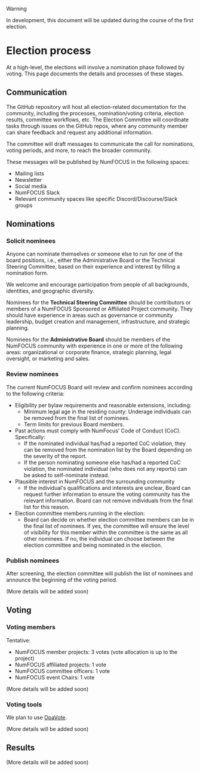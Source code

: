 > [!WARNING]
> In development, this document will be updated during the course of the first election.

# Election process

At a high-level, the elections will involve a nomination phase followed by voting.
This page documents the details and processes of these stages.

## Communication

The GitHub repository will host all election-related documentation for the community, including the processes, nomination/voting criteria, election results, committee workflows, etc.
The Election Committee will coordinate tasks through issues on the GitHub repos, where any community member can share feedback and request any additional information.

The committee will draft messages to communicate the call for nominations, voting periods, and more, to reach the broader community.

These messages will be published by NumFOCUS in the following spaces:

- Mailing lists
- Newsletter
- Social media
- NumFOCUS Slack
- Relevant community spaces like specific Discord/Discourse/Slack groups

## Nominations

### Solicit nominees

Anyone can nominate themselves or someone else to run for one of the board positions,
i.e., either the Administrative Board or the Technical Steering Committee, based on their experience and interest by filling a nomination form.

We welcome and encourage participation from people of all backgrounds, identities, and geographic diversity.

Nominees for the **Technical Steering Committee** should be contributors or members of a NumFOCUS Sponsored or Affiliated Project community.
They should have experience in areas such as governance or community leadership, budget creation and management, infrastructure, and strategic planning.

Nominees for the **Administrative Board** should be members of the NumFOCUS community with experience in one or more of the following areas: organizational or corporate finance, strategic planning, legal oversight, or marketing and sales.

### Review nominees

The current NumFOCUS Board will review and confirm nominees according to the following criteria:

- Eligibility per bylaw requirements and reasonable extensions, including:
  - Minimum legal age in the residing county: Underage individuals can be removed from the final list of nominees.
  - Term limits for previous Board members.
- Past actions must comply with NumFocus’ Code of Conduct (CoC). Specifically:
  - If the nominated individual has/had a reported CoC violation, they can be removed from the nomination list by the Board depending on the severity of the report.
  - If the person nominating someone else has/had a reported CoC violation, the nominated individual (who does not any reports) can be asked to self-nominate instead.
- Plausible interest in NumFOCUS and the surrounding community
  - If the individual's qualifications and interests are unclear, Board can request further information to ensure the voting community has the relevant information.
    Board can not remove individuals from the final list for this reason.
- Election committee members running in the election:
  - Board can decide on whether election committee members can be in the final list of nominees.
    If yes, the committee will ensure the level of visibility for this member within the committee is the same as all other nominees.
    If no, the individual can choose between the election committee and being nominated in the election.

### Publish nominees

After screening, the election committee will publish the list of nominees and announce the beginning of the voting period.

(More details will be added soon)

## Voting

### Voting members

Tentative:

- NumFOCUS member projects: 3 votes (vote allocation is up to the project)
- NumFOCUS affiliated projects: 1 vote
- NumFOCUS committee officers: 1 vote
- NumFOCUS event Chairs: 1 vote

(More details will be added soon)

### Voting tools

We plan to use [OpaVote][opavote].

(More details will be added soon)

## Results

(More details will be added soon)

<!-- Links -->

[nomination-form]: https://forms.gle/zNYGSYpoGQPZgQTZ8
[opavote]: https://opavote.com

